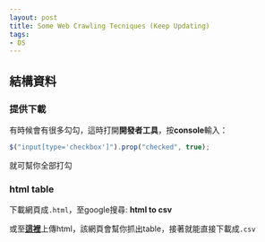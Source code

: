 ```yaml
---
layout: post
title: Some Web Crawling Tecniques (Keep Updating)
tags:
- DS
---
```


<!--more-->

## 結構資料
### 提供下載

有時候會有很多勾勾，這時打開**開發者工具**，按**console**輸入：

```javascript
$("input[type='checkbox']").prop("checked", true);
```

就可幫你全部打勾

### html table
下載網頁成`.html`，至google搜尋: **html to csv**

或至[**這裡**](http://www.convertcsv.com/html-table-to-csv.htm)上傳html，該網頁會幫你抓出table，接著就能直接下載成`.csv`

<br><br>


